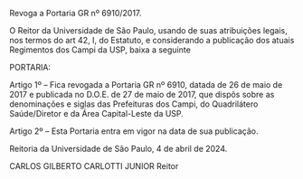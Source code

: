 Revoga a Portaria GR nº 6910/2017.

O Reitor da Universidade de São Paulo, usando de suas atribuições legais, nos termos do art 42, I, do Estatuto, e considerando a publicação dos atuais Regimentos dos Campi da USP, baixa a seguinte

PORTARIA:

Artigo 1º – Fica revogada a Portaria GR nº 6910, datada de 26 de maio de 2017 e publicada no D.O.E. de 27 de maio de 2017, que dispôs sobre as denominações e siglas das Prefeituras dos Campi, do Quadrilátero Saúde/Diretor e da Área Capital-Leste da USP.

Artigo 2º – Esta Portaria entra em vigor na data de sua publicação.

Reitoria da Universidade de São Paulo, 4 de abril de 2024.

CARLOS GILBERTO CARLOTTI JUNIOR
Reitor